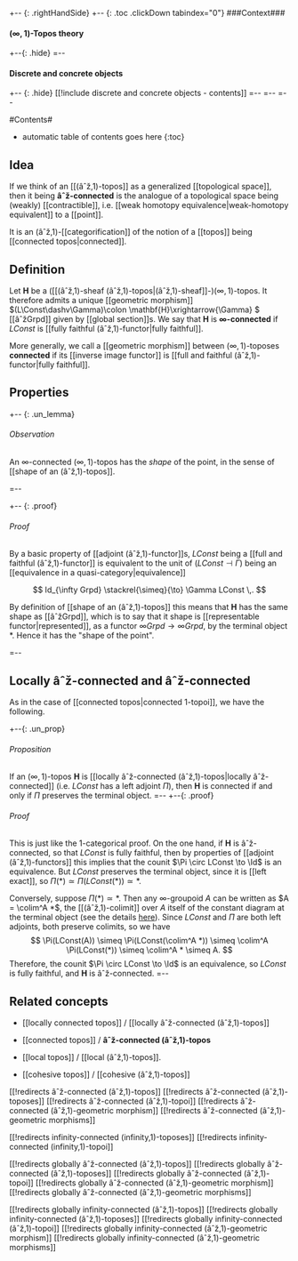 +-- {: .rightHandSide}
+-- {: .toc .clickDown tabindex="0"}
###Context###
#### $(\infty,1)$-Topos theory
+--{: .hide}
=--
#### Discrete and concrete objects
+-- {: .hide}
[[!include discrete and concrete objects - contents]]
=--
=--
=--


#Contents#
* automatic table of contents goes here
{:toc}

## Idea

If we think of an [[(âˆž,1)-topos]] as a generalized [[topological space]], then it being **âˆž-connected** is the analogue of a topological space being (weakly) [[contractible]], i.e. [[weak homotopy equivalence|weak-homotopy equivalent]] to a [[point]].

It is an (âˆž,1)-[[categorification]] of the notion of a [[topos]] being [[connected topos|connected]].

## Definition

Let $\mathbf{H}$ be a ([[(âˆž,1)-sheaf (âˆž,1)-topos|(âˆž,1)-sheaf]]-)$(\infty,1)$-topos.  It therefore admits a unique [[geometric morphism]] $(L\Const\dashv\Gamma)\colon \mathbf{H}\xrightarrow{\Gamma} $ [[âˆžGrpd]] given by [[global section]]s.  We say that $\mathbf{H}$ is **$\infty$-connected** if $LConst$ is [[fully faithful (âˆž,1)-functor|fully faithful]].

More generally, we call a [[geometric morphism]] between $(\infty,1)$-toposes **connected** if its [[inverse image functor]] is [[full and faithful (âˆž,1)-functor|fully faithful]].

## Properties

+-- {: .un_lemma}
###### Observation

An $\infty$-connected $(\infty,1)$-topos has the _shape_ of the point, in the sense of [[shape of an (âˆž,1)-topos]].

=--

+-- {: .proof}
###### Proof

By a basic property of [[adjoint (âˆž,1)-functor]]s, $LConst$ being a [[full and faithful (âˆž,1)-functor]]  is equivalent to the unit of $(LConst \dashv \Gamma)$ being an [[equivalence in a quasi-category|equivalence]]

$$
 Id_{\infty Grpd} \stackrel{\simeq}{\to} \Gamma LConst
 \,.
$$

By definition of [[shape of an (âˆž,1)-topos]] this means that $\mathbf{H}$ has the same shape as [[âˆžGrpd]], which is to say that it shape is [[representable functor|represented]], as a functor $\infty Grpd \to \infty Grpd$, by the terminal object $*$.  Hence it has the "shape of the point".

=--


## Locally âˆž-connected and âˆž-connected

As in the case of [[connected topos|connected 1-topoi]], we have the following.

+--{: .un_prop}
###### Proposition
If an $(\infty,1)$-topos $\mathbf{H}$ is [[locally âˆž-connected (âˆž,1)-topos|locally âˆž-connected]] (i.e. $LConst$ has a left adjoint $\Pi$), then $\mathbf{H}$ is connected if and only if $\Pi$ preserves the terminal object.
=--
+--{: .proof}
###### Proof
This is just like the 1-categorical proof.  On the one hand, if $\mathbf{H}$ is âˆž-connected, so that $LConst$ is fully faithful, then by properties of [[adjoint (âˆž,1)-functors]] this implies that the counit $\Pi \circ LConst \to \Id$ is an equivalence.  But $LConst$ preserves the terminal object, since it is [[left exact]], so $\Pi(*) \simeq \Pi(LConst(*)) \simeq *$.

Conversely, suppose $\Pi(*)\simeq *$.  Then any $\infty$-groupoid $A$ can be written as $A = \colim^A *$, the [[(âˆž,1)-colimit]] over $A$ itself of the constant diagram at the terminal object (see the details <a href="http://ncatlab.org/nlab/show/limit+in+a+quasi-category#TensoringProposition">here</a>).  Since $LConst$ and $\Pi$ are both left adjoints, both preserve colimits, so we have 
$$
\Pi(LConst(A)) \simeq \Pi(LConst(\colim^A *)) \simeq \colim^A \Pi(LConst(*)) \simeq \colim^A * \simeq A.
$$
Therefore, the counit $\Pi \circ LConst \to \Id$ is an equivalence, so $LConst$ is fully faithful, and $\mathbf{H}$ is âˆž-connected.
=--

## Related concepts

* [[locally connected topos]] / [[locally âˆž-connected (âˆž,1)-topos]]

* [[connected topos]] / **âˆž-connected (âˆž,1)-topos**

* [[local topos]] / [[local (âˆž,1)-topos]].

* [[cohesive topos]] / [[cohesive (âˆž,1)-topos]]


[[!redirects âˆž-connected (âˆž,1)-topos]]
[[!redirects âˆž-connected (âˆž,1)-toposes]]
[[!redirects âˆž-connected (âˆž,1)-topoi]]
[[!redirects âˆž-connected (âˆž,1)-geometric morphism]]
[[!redirects âˆž-connected (âˆž,1)-geometric morphisms]]

[[!redirects infinity-connected (infinity,1)-toposes]]
[[!redirects infinity-connected (infinity,1)-topoi]]

[[!redirects globally âˆž-connected (âˆž,1)-topos]]
[[!redirects globally âˆž-connected (âˆž,1)-toposes]]
[[!redirects globally âˆž-connected (âˆž,1)-topoi]]
[[!redirects globally âˆž-connected (âˆž,1)-geometric morphism]]
[[!redirects globally âˆž-connected (âˆž,1)-geometric morphisms]]

[[!redirects globally infinity-connected (âˆž,1)-topos]]
[[!redirects globally infinity-connected (âˆž,1)-toposes]]
[[!redirects globally infinity-connected (âˆž,1)-topoi]]
[[!redirects globally infinity-connected (âˆž,1)-geometric morphism]]
[[!redirects globally infinity-connected (âˆž,1)-geometric morphisms]]
